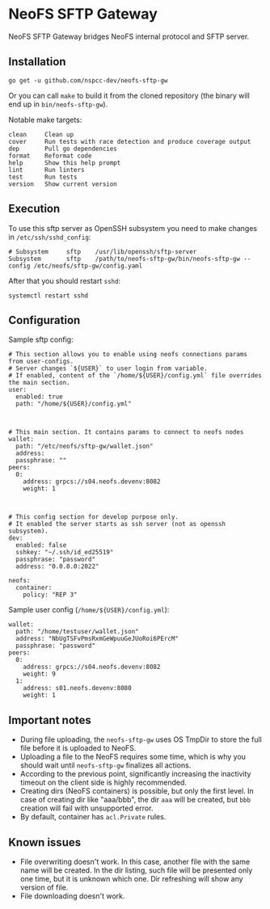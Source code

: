 # NeoFS SFTP Gateway
NeoFS SFTP Gateway bridges NeoFS internal protocol and SFTP server.

## Installation

```go get -u github.com/nspcc-dev/neofs-sftp-gw```

Or you can call `make` to build it from the cloned repository (the binary will
end up in `bin/neofs-sftp-gw`).

Notable make targets:

```
clean     Clean up
cover     Run tests with race detection and produce coverage output
dep       Pull go dependencies
format    Reformat code
help      Show this help prompt
lint      Run linters
test      Run tests
version   Show current version
```

## Execution
To use this sftp server as OpenSSH subsystem you need to make changes in `/etc/ssh/sshd_config`:
```
# Subsystem     sftp    /usr/lib/openssh/sftp-server
Subsystem       sftp    /path/to/neofs-sftp-gw/bin/neofs-sftp-gw --config /etc/neofs/sftp-gw/config.yaml
```

After that you should restart `sshd`:
``` shell
systemctl restart sshd
```

## Configuration
Sample sftp config:

```
# This section allows you to enable using neofs connections params from user-configs.
# Server changes `${USER}` to user login from variable.
# If enabled, content of the `/home/${USER}/config.yml` file overrides the main section.
user:
  enabled: true
  path: "/home/${USER}/config.yml"



# This main section. It contains params to connect to neofs nodes
wallet:
  path: "/etc/neofs/sftp-gw/wallet.json"
  address:
  passphrase: ""
peers:
  0:
    address: grpcs://s04.neofs.devenv:8082
    weight: 1



# This config section for develop purpose only.
# It enabled the server starts as ssh server (not as openssh subsystem).
dev:
  enabled: false
  sshkey: "~/.ssh/id_ed25519"
  passphrase: "password"
  address: "0.0.0.0:2022"
 
neofs:
  container:
    policy: "REP 3"
```

Sample user config (`/home/${USER}/config.yml`):
```
wallet:
  path: "/home/testuser/wallet.json"
  address: "NbUgTSFvPmsRxmGeWpuuGeJUoRoi6PErcM"
  passphrase: "password"
peers:
  0:
    address: grpcs://s04.neofs.devenv:8082
    weight: 9
  1:
    address: s01.neofs.devenv:8080
    weight: 1
```

## Important notes

- During file uploading, the `neofs-sftp-gw` uses OS TmpDir to store the full file before it is uploaded to NeoFS.
- Uploading a file to the NeoFS requires some time, which is why you should wait until `neofs-sftp-gw` finalizes all actions.
- According to the previous point, significantly increasing the inactivity timeout on the client side is highly recommended.
- Creating dirs (NeoFS containers) is possible, but only the first level. In case of creating dir like "aaa/bbb", the dir `aaa` will be created,
but `bbb` creation will fail with unsupported error.
- By default, container has `acl.Private` rules.

## Known issues

- File overwriting doesn't work. In this case, another file with the same name will be created. In the dir listing, such file will be presented only one time, but it is unknown which one. Dir refreshing will show any version of file.
- File downloading doesn't work.